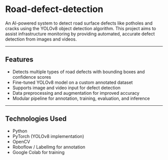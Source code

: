 # Road-defect-detection

An AI-powered system to detect road surface defects like potholes and cracks using the YOLOv8 object detection algorithm. This project aims to assist infrastructure monitoring by providing automated, accurate defect detection from images and videos.

---

## Features

- Detects multiple types of road defects with bounding boxes and confidence scores  
- Fine-tuned YOLOv8 model on a custom annotated dataset  
- Supports image and video input for defect detection  
- Data preprocessing and augmentation for improved accuracy  
- Modular pipeline for annotation, training, evaluation, and inference  

---

## Technologies Used

- Python  
- PyTorch (YOLOv8 implementation)  
- OpenCV  
- Roboflow / LabelImg for annotation  
- Google Colab for training  
